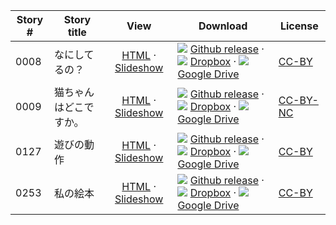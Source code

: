 Story #  | Story title | View | Download | License
-------- | -----------  |:-------:| ---------------- | -------
0008 | なにしてるの？ | [HTML](https://global-asp.github.io/stories/ja/0008_なにしてるの.html) · <a href="https://global-asp.github.io/stories/ja/0008_なにしてるの_slides.html" target="_blank">Slideshow</a> | ![](https://cloud.githubusercontent.com/assets/9295750/9483128/0e089e5e-4b51-11e5-98ca-6da5cef156a7.png) [Github release](https://github.com/global-asp/global-asp/releases/download/v1.1/ja.zip) · ![](https://cloud.githubusercontent.com/assets/9295750/10150606/3f5ae2dc-65f5-11e5-8f63-841c51cc1cde.png) [Dropbox](https://www.dropbox.com/s/xh4sspixbmtuc66/ja.zip) · ![](https://cloud.githubusercontent.com/assets/9295750/9473522/1d6fdde4-4b10-11e5-98f5-aa6c6b04a08e.png) [Google Drive](https://drive.google.com/open?id=0B59ZADK9EsbsTldiajhTdl9yUDA) | [CC-BY](https://creativecommons.org/licenses/by/3.0/)
0009 | 猫ちゃんはどこですか。 | [HTML](https://global-asp.github.io/stories/ja/0009_猫ちゃんはどこですか.html) · <a href="https://global-asp.github.io/stories/ja/0009_猫ちゃんはどこですか_slides.html" target="_blank">Slideshow</a> | ![](https://cloud.githubusercontent.com/assets/9295750/9483128/0e089e5e-4b51-11e5-98ca-6da5cef156a7.png) [Github release](https://github.com/global-asp/global-asp/releases/download/v1.1/ja.zip) · ![](https://cloud.githubusercontent.com/assets/9295750/10150606/3f5ae2dc-65f5-11e5-8f63-841c51cc1cde.png) [Dropbox](https://www.dropbox.com/s/xh4sspixbmtuc66/ja.zip) · ![](https://cloud.githubusercontent.com/assets/9295750/9473522/1d6fdde4-4b10-11e5-98f5-aa6c6b04a08e.png) [Google Drive](https://drive.google.com/open?id=0B59ZADK9EsbsTldiajhTdl9yUDA) | [CC-BY-NC](http://creativecommons.org/licenses/by-nc/3.0/)
0127 | 遊びの動作 | [HTML](https://global-asp.github.io/stories/ja/0127_遊びの動作.html) · <a href="https://global-asp.github.io/stories/ja/0127_遊びの動作_slides.html" target="_blank">Slideshow</a> | ![](https://cloud.githubusercontent.com/assets/9295750/9483128/0e089e5e-4b51-11e5-98ca-6da5cef156a7.png) [Github release](https://github.com/global-asp/global-asp/releases/download/v1.1/ja.zip) · ![](https://cloud.githubusercontent.com/assets/9295750/10150606/3f5ae2dc-65f5-11e5-8f63-841c51cc1cde.png) [Dropbox](https://www.dropbox.com/s/xh4sspixbmtuc66/ja.zip) · ![](https://cloud.githubusercontent.com/assets/9295750/9473522/1d6fdde4-4b10-11e5-98f5-aa6c6b04a08e.png) [Google Drive](https://drive.google.com/open?id=0B59ZADK9EsbsTldiajhTdl9yUDA) | [CC-BY](https://creativecommons.org/licenses/by/3.0/)
0253 | 私の絵本 | [HTML](https://global-asp.github.io/stories/ja/0253_私の絵本.html) · <a href="https://global-asp.github.io/stories/ja/0253_私の絵本_slides.html" target="_blank">Slideshow</a> | ![](https://cloud.githubusercontent.com/assets/9295750/9483128/0e089e5e-4b51-11e5-98ca-6da5cef156a7.png) [Github release](https://github.com/global-asp/global-asp/releases/download/v1.1/ja.zip) · ![](https://cloud.githubusercontent.com/assets/9295750/10150606/3f5ae2dc-65f5-11e5-8f63-841c51cc1cde.png) [Dropbox](https://www.dropbox.com/s/xh4sspixbmtuc66/ja.zip) · ![](https://cloud.githubusercontent.com/assets/9295750/9473522/1d6fdde4-4b10-11e5-98f5-aa6c6b04a08e.png) [Google Drive](https://drive.google.com/open?id=0B59ZADK9EsbsTldiajhTdl9yUDA) | [CC-BY](https://creativecommons.org/licenses/by/3.0/)

